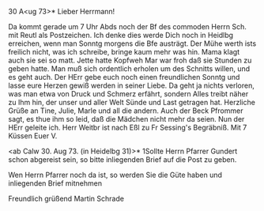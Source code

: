  30 A<ug 73>*
Lieber Herrmann!

Da kommt gerade um 7 Uhr Abds noch der Bf des commoden Herrn Sch. mit Reutl als Postzeichen. Ich denke dies werde Dich noch in Heidlbg erreichen, wenn man Sonntg morgens die Bfe austrägt. Der Mühe werth ists freilich nicht, was ich schreibe, bringe kaum mehr was hin. Mama klagt auch sie sei so matt. Jette hatte Kopfweh Mar war froh daß sie Stunden zu geben hatte. Man muß sich ordentlich erholen um des Schnitts willen, und es geht auch. Der HErr gebe euch noch einen freundlichen Sonntg und lasse eure Herzen gewiß werden in seiner Liebe. Da geht ja nichts verloren, was man etwa von Druck und Schmerz erfährt, sondern Alles treibt näher zu Ihm hin, der unser und aller Welt Sünde und Last getragen hat. Herzliche Grüße an Tine, Julie, Marle und all die andern. Auch der Beck Pfrommer sagt, es thue ihm so leid, daß die Mädchen nicht mehr da seien. Nun der HErr geleite ich. Herr Weitbr ist nach Eßl zu Fr Sessing's Begräbniß.
 Mit 7 Küssen Euer V.



<ab Calw 30. Aug 73. (in Heidelbg 31)>*
1Sollte Herrn Pfarrer Gundert schon abgereist sein, so bitte inliegenden Brief auf die Post zu geben.

Wen Herrn Pfarrer noch da ist, so werden Sie die Güte haben und inliegenden Brief mitnehmen

 Freundlich grüßend
 Martin Schrade
